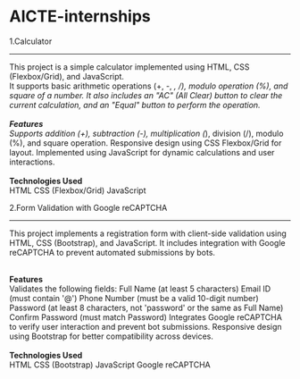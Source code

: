 # AICTE-internships

1.Calculator<br><hr>
This project is a simple calculator implemented using HTML, CSS (Flexbox/Grid), and JavaScript. <br>It supports basic arithmetic operations (+, -, *, /), modulo operation (%), and square of a number. It also includes an "AC" (All Clear) button to clear the current calculation, and an "Equal" button to perform the operation.<br>
<br>
**Features**<br>
Supports addition (+), subtraction (-), multiplication (*), division (/), modulo (%), and square operation.
Responsive design using CSS Flexbox/Grid for layout.
Implemented using JavaScript for dynamic calculations and user interactions.<br>
<br>**Technologies Used**<br>
HTML
CSS (Flexbox/Grid)
JavaScript<br>


2.Form Validation with Google reCAPTCHA <br><hr>
This project implements a registration form with client-side validation using HTML, CSS (Bootstrap), and JavaScript. It includes integration with Google reCAPTCHA to prevent automated submissions by bots.

<br>**Features**<br>
Validates the following fields:
Full Name (at least 5 characters)
Email ID (must contain '@')
Phone Number (must be a valid 10-digit number)
Password (at least 8 characters, not 'password' or the same as Full Name)
Confirm Password (must match Password)
Integrates Google reCAPTCHA to verify user interaction and prevent bot submissions.
Responsive design using Bootstrap for better compatibility across devices.<br>
<br>**Technologies Used**<br>
HTML
CSS (Bootstrap)
JavaScript
Google reCAPTCHA

